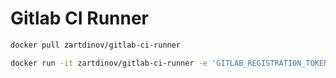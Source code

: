 # Gitlab CI Runner

```bash
docker pull zartdinov/gitlab-ci-runner
```

```bash
docker run -it zartdinov/gitlab-ci-runner -e 'GITLAB_REGISTRATION_TOKEN=your_token_here'
```